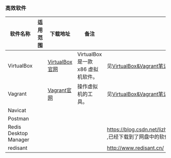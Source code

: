 ### 高效软件

| 软件名称              | 适用范围 | 下载地址                                      | 备注                               | 操作方式                                                     |
| --------------------- | -------- | --------------------------------------------- | ---------------------------------- | ------------------------------------------------------------ |
| VirtualBox            |          | [VirtualBox官网](https://www.virtualbox.org/) | VirtualBox 是一款 x86 虚拟机软件。 | 见[VirtualBox&Vagrant笔记](F:\studyNotes\笔记\软件工具操作\VirtualBox&Vagrant.md) |
| Vagrant               |          | [Vagrant官网](https://www.vagrantup.com/)     | 操作虚拟机的工具。                 | 见[VirtualBox&Vagrant笔记](F:\studyNotes\笔记\软件工具操作\VirtualBox&Vagrant.md) |
| Navicat               |          |                                               |                                    |                                                              |
| Postman               |          |                                               |                                    |                                                              |
| Redis Desktop Manager |          |                                               |                                    | https://blog.csdn.net/lizhiyuan_eagle/article/details/88742993 ,已经下载到了网盘中的软件大权中 |
| redisant              |          |                                               |                                    | http://www.redisant.cn/                                      |

